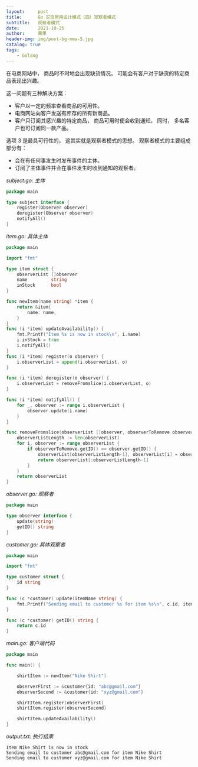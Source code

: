 ```yaml
---
layout:     post
title:      Go 实现常用设计模式（四）观察者模式
subtitle:   观察者模式
date:       2021-10-25
author:     果果
header-img: img/post-bg-mma-5.jpg
catalog: true
tags:
    - Golang
---
```


在电商网站中， 商品时不时地会出现缺货情况。 可能会有客户对于缺货的特定商品表现出兴趣。 

这一问题有三种解决方案：

 * 客户以一定的频率查看商品的可用性。
 * 电商网站向客户发送有库存的所有新商品。
 * 客户只订阅其感兴趣的特定商品， 商品可用时便会收到通知。 同时， 多名客户也可订阅同一款产品。

选项 3 是最具可行性的， 这其实就是观察者模式的思想。 观察者模式的主要组成部分有：

 * 会在有任何事发生时发布事件的主体。
 * 订阅了主体事件并会在事件发生时收到通知的观察者。

*subject.go: 主体*
```go
package main

type subject interface {
    register(Observer observer)
    deregister(Observer observer)
    notifyAll()
}
```

*item.go: 具体主体*
```go
package main

import "fmt"

type item struct {
    observerList []observer
    name         string
    inStock      bool
}

func newItem(name string) *item {
    return &item{
        name: name,
    }
}
func (i *item) updateAvailability() {
    fmt.Printf("Item %s is now in stock\n", i.name)
    i.inStock = true
    i.notifyAll()
}
func (i *item) register(o observer) {
    i.observerList = append(i.observerList, o)
}

func (i *item) deregister(o observer) {
    i.observerList = removeFromslice(i.observerList, o)
}

func (i *item) notifyAll() {
    for _, observer := range i.observerList {
        observer.update(i.name)
    }
}

func removeFromslice(observerList []observer, observerToRemove observer) []observer {
    observerListLength := len(observerList)
    for i, observer := range observerList {
        if observerToRemove.getID() == observer.getID() {
            observerList[observerListLength-1], observerList[i] = observerList[i], observerList[observerListLength-1]
            return observerList[:observerListLength-1]
        }
    }
    return observerList
}
```

*observer.go: 观察者*
```go
package main

type observer interface {
    update(string)
    getID() string
}
```

*customer.go: 具体观察者*
```go
package main

import "fmt"

type customer struct {
    id string
}

func (c *customer) update(itemName string) {
    fmt.Printf("Sending email to customer %s for item %s\n", c.id, itemName)
}

func (c *customer) getID() string {
    return c.id
}
```

*main.go: 客户端代码*
```go
package main

func main() {

    shirtItem := newItem("Nike Shirt")

    observerFirst := &customer{id: "abc@gmail.com"}
    observerSecond := &customer{id: "xyz@gmail.com"}

    shirtItem.register(observerFirst)
    shirtItem.register(observerSecond)

    shirtItem.updateAvailability()
}
```

*output.txt: 执行结果*
```text
Item Nike Shirt is now in stock
Sending email to customer abc@gmail.com for item Nike Shirt
Sending email to customer xyz@gmail.com for item Nike Shirt
```
